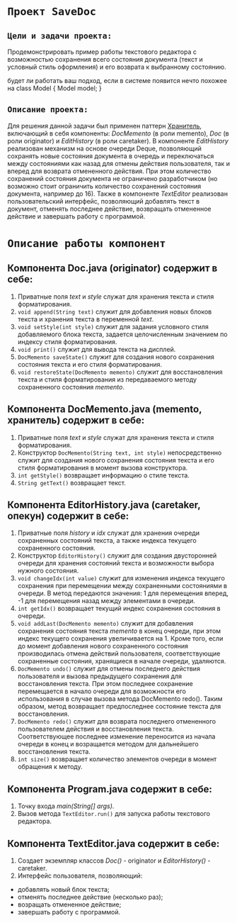 # `Проект SaveDoc`

## `Цели и задачи проекта:`
Продемонстрировать пример работы текстового редактора с возможностью сохранения всего состояния документа (текст и условный стиль оформления) и его возврата к выбранному состоянию.

будет ли работать ваш подход, если в системе появится нечто похожее на
class Model {
Model model;
}
## `Описание проекта:`
Для решения данной задачи был применен паттерн [Хранитель](https://ru.wikipedia.org/wiki/%D0%A5%D1%80%D0%B0%D0%BD%D0%B8%D1%82%D0%B5%D0%BB%D1%8C_(%D1%88%D0%B0%D0%B1%D0%BB%D0%BE%D0%BD_%D0%BF%D1%80%D0%BE%D0%B5%D0%BA%D1%82%D0%B8%D1%80%D0%BE%D0%B2%D0%B0%D0%BD%D0%B8%D1%8F)), включающий в себя компоненты: *DocMemento* (в роли memento), *Doc* (в роли originator) и *EditHistory* (в роли caretaker). В компоненте *EditHistory* реализован механизм на основе очереди Deque, позволяющий сохранять новые состояния документа в очередь и переключаться между состояниями как назад для отмены действия пользователя, так и вперед для возврата отмененного действия. При этом количество сохранений состояния документа не ограничено разработчиком (но возможно стоит ограничить количество сохранений состояния документа, например до 16). Также в компоненте *TextEditor* реализован пользовательский интерфейс, позволяющий добавлять текст в документ, отменять последнее действие, возвращать отмененное действие и завершать работу с программой.

# `Описание работы компонент`

## Компонента Doc.java (originator) содержит в себе:
1. Приватные поля *text* и *style* служат для хранения текста и стиля форматирования. 
2. `void append(String text)` служит для добавления новых блоков текста и хранения текста в переменной *text*.
3. `void setStyle(int style)` служит для задания условного стиля добавляемого блока текста, задается целочисленным значением по индексу стиля форматирования.
4. `void print()` служит для вывода текста на дисплей.
5. `DocMemento saveState()` служит для создания нового сохранения состояния текста и его стиля форматирования.
6. `void restoreState(DocMemento memento)` служит для восстановления текста и стиля форматирования из передаваемого методу сохраненного состояния *memento*.

## Компонента DocMemento.java (memento, хранитель) содержит в себе:
1. Приватные поля *text* и *style* служат для хранения текста и стиля форматирования.
2. Конструктор `DocMemento(String text, int style)` непосредственно служит для создания нового сохранения состояния текста и его стиля форматирования в момент вызова конструктора.
3. `int getStyle()` возвращает информацию о стиле текста.
4. `String getText()` возвращает текст.

## Компонента EditorHistory.java (caretaker, опекун) содержит в себе:
1. Приватные поля *history* и *idx* служат для хранения очереди сохраненных состояний текста, а также индекса текущего сохраненного состояния.
2. Конструктор `EditorHistory()` служит для создания двусторонней очереди для хранения состояний текста и возможности выбора нужного состояния.
3. `void changeIdx(int value)` служит для изменения индекса текущего сохранения при перемещении между сохраненными состояниями в очереди. В метод передаются значения: 1 для перемещения вперед, -1 для перемещения назад между элементами в очереди.
4. `int getIdx()` возвращает текущий индекс сохранения состояния в очереди.
5. `void addLast(DocMemento memento)` служит для добавления сохранения состояния текста *memento* в конец очереди, при этом индекс текущего сохранения увеличивается на 1. Кроме того, если до момент добавления нового сохраненного состояния производилась отмена действий пользователя, соответствующие сохраненные состояния, хранящиеся в начале очереди, удаляются.
6. `DocMemento undo()` служит для отмены последнего действия пользователя и вызова предыдущего сохранения для восстановления текста. При этом последнее сохранение перемещается в начало очереди для возможности его использования в случае вызова метода DocMemento redo(). Таким образом, метод возвращает предпоследнее состояние текста для восстановления.
7. `DocMemento redo()` служит для возврата последнего отмененного пользователем действия и восстановления текста. Соответствующее последнее изменение переносится из начала очереди в конец и возращается методом для дальнейшего восстановления текста.
8. `int size()` возвращает количество элементов очереди в момент обращения к методу.

## Компонента Program.java содержит в себе:
1. Точку входа *main(String[] args)*.
2. Вызов метода `TextEditor.run()` для запуска работы текстового редактора.

## Компонента TextEditor.java содержит в себе:
1. Создает экземпляр классов *Doc()* - originator и *EditorHistory()* - caretaker.
2. Интерфейс пользователя, позволяющий:
* добавлять новый блок текста;
* отменять последнее действие (несколько раз);
* возращать отмененное действие;
* завершать работу с программой.
